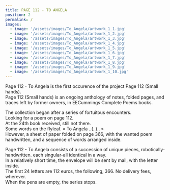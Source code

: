 ```yaml
---
title: PAGE 112 - TO ANGELA
position: 2
permalink: /
images:
  - image: '/assets/images/To_Angela/artwork_1_1.jpg'
  - image: '/assets/images/To_Angela/artwork_1_2.jpg'
  - image: '/assets/images/To_Angela/artwork_1_3.jpg'
  - image: '/assets/images/To_Angela/artwork_1_4.jpg'
  - image: '/assets/images/To_Angela/artwork_1_5.jpg'
  - image: '/assets/images/To_Angela/artwork_1_6.jpg'
  - image: '/assets/images/To_Angela/artwork_1_7.jpg'
  - image: '/assets/images/To_Angela/artwork_1_8.jpg'
  - image: '/assets/images/To_Angela/artwork_1_9.jpg'
  - image: '/assets/images/To_Angela/artwork_1_10.jpg'
---
```


Page 112 - To Angela is the first occurence of the project Page 112 (Small hands).  
Page 112 (Small hands) is an ongoing anthology of notes, folded pages, and traces left by former owners, in EECummings Complete Poems books.

The collection began after a series of fortuitous encounters.  
Looking for a poem on page 112.  
At the 24th book received, still not there.  
Some words on the flyleaf. « To Angela ..(..).. »  
However, a sheet of paper folded on page 366, with the wanted poem handwritten, and a sequence of words arranged inside.

Page 112 - To Angela consists of a succession of unique pieces, robotically-handwritten. each singular-all identical in a way.  
In a relatively short time, the envelope will be sent by mail, with the letter inside.  
The first 24 letters are 112 euros, the following, 366. No delivery fees, wherever.  
When the pens are empty, the series stops.